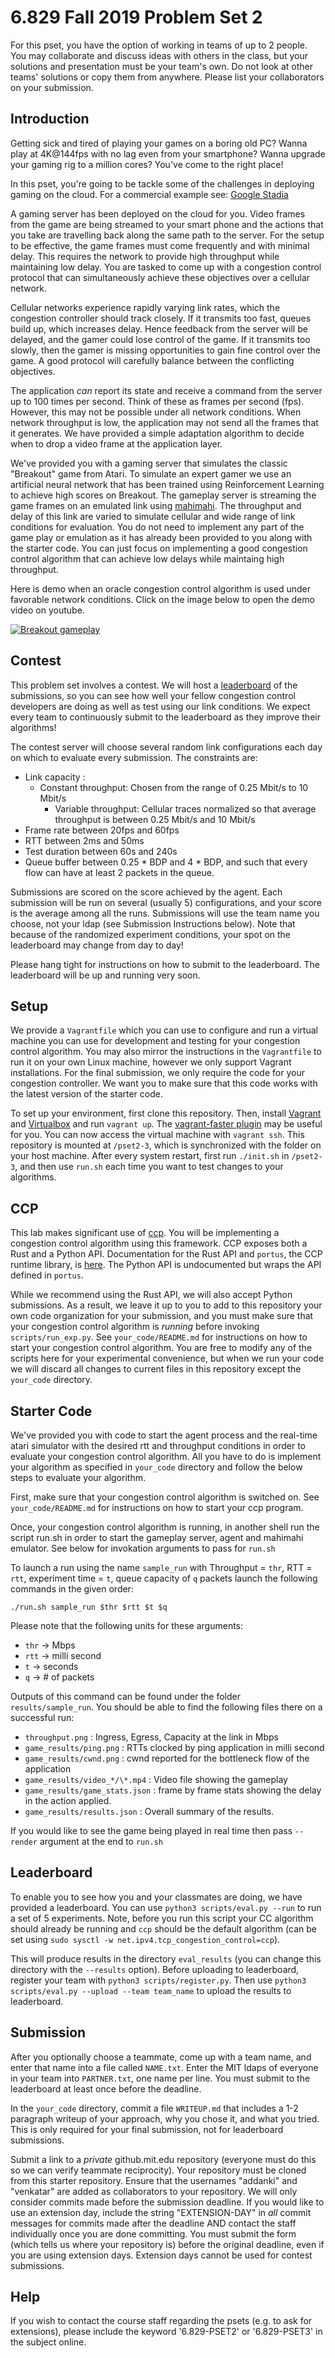 6.829 Fall 2019 Problem Set 2
=============================

For this pset, you have the option of working in teams of up to 2 people. You may collaborate and discuss ideas with others in the class, but your solutions and presentation must be your team's own. Do not look at other teams' solutions or copy them from anywhere. Please list your collaborators on your submission.

Introduction
------------
Getting sick and tired of playing your games on a boring old PC?
Wanna play at 4K@144fps with no lag even from your smartphone?
Wanna upgrade your gaming rig to a million cores?
You've come to the right place!

In this pset, you're going to be tackle some of the challenges in deploying gaming on the cloud.
For a commercial example see: [Google Stadia](<https://store.google.com/us/product/stadia_learn?hl=en-US>)


A gaming server has been deployed on the cloud for you. Video frames from the game are being streamed to your smart phone and the actions that you take are travelling back along the same path to the server.
For the setup to be effective, the game frames must come frequently and with minimal delay. This requires the network to provide high throughput while maintaining low delay.
You are tasked to come up with a congestion control protocol that can simultaneously achieve these objectives over a cellular network.


Cellular networks experience rapidly varying link rates, which the congestion controller should track closely. If it transmits too fast, queues build up, which increases delay. Hence feedback from the server will be delayed, and the gamer could lose control of the game. If it transmits too slowly, then the gamer is missing opportunities to gain fine control over the game. A good protocol will carefully balance between the conflicting objectives.

The application _can_ report its state and receive a command from the server up to 100 times per second. Think of these as frames per second (fps). However, this may not be possible under all network conditions. When network throughput is low, the application may not send all the frames that it generates. We have provided a simple adaptation algorithm to decide when to drop a video frame at the application layer.

We've provided you with a gaming server that simulates the classic "Breakout" game from Atari.
To simulate an expert gamer we use an artificial neural network that has been trained using Reinforcement Learning to achieve high scores on Breakout.
The gameplay server is streaming the game frames on an emulated link using [mahimahi](http://mahimahi.mit.edu/).
The throughput and delay of this link are varied to simulate cellular and wide range of link conditions for evaluation.
You do not need to implement any part of the game play or emulation as it has already been provided to you along with the starter code. You can just focus on implementing a good congestion control algorithm that can achieve low delays while maintaing high throughput.

Here is demo when an oracle congestion control algorithm is used under favorable network conditions.
Click on the image below to open the demo video on youtube.

[![Breakout gameplay](http://img.youtube.com/vi/QuW4gUrAqTc/0.jpg)](http://www.youtube.com/watch?v=QuW4gUrAqTc)


Contest
-------

This problem set involves a contest. We will host a [leaderboard](http://6829fa18.csail.mit.edu) of the submissions, so you can see how well your fellow congestion control developers are doing as well as test using our link conditions. We expect every team to continuously submit to the leaderboard as they improve their algorithms!

The contest server will choose several random link configurations each day on which to evaluate every submission. The constraints are:
 - Link capacity :
   - Constant throughput: Chosen from the range of 0.25 Mbit/s to 10 Mbit/s
     - Variable throughput: Cellular traces normalized so that average throughput is between 0.25 Mbit/s and 10 Mbit/s
 - Frame rate between 20fps and 60fps
 - RTT between 2ms and 50ms
 - Test duration between 60s and 240s
 - Queue buffer between 0.25 * BDP and 4 * BDP, and such that every flow can have at least 2 packets in the queue.

Submissions are scored on the score achieved by the agent. Each submission will be run on several (usually 5) configurations, and your score is the average among all the runs. Submissions will use the team name you choose, not your ldap (see Submission Instructions below). Note that because of the randomized experiment conditions, your spot on the leaderboard may change from day to day!

Please hang tight for instructions on how to submit to the leaderboard. The leaderboard will be up and running very soon.

Setup
-----


We provide a `Vagrantfile` which you can use to configure and run a virtual machine you can use for development and testing for your congestion control algorithm. You may also mirror the instructions in the `Vagrantfile` to run it on your own Linux machine, however we only support Vagrant installations. For the final submission, we only require the code for your congestion controller. We want you to make sure that this code works with the latest version of the starter code.

To set up your environment, first clone this repository.
Then, install [Vagrant](https://www.vagrantup.com/) and [Virtualbox](https://www.virtualbox.org/) and run `vagrant up`.
The [vagrant-faster plugin](https://github.com/rdsubhas/vagrant-faster) may be useful for you.
You can now access the virtual machine with `vagrant ssh`. This repository is mounted at `/pset2-3`, which is synchronized with the folder on your host machine. After every system restart, first run `./init.sh` in `/pset2-3`, and then use `run.sh` each time you want to test changes to your algorithms.


CCP
---

This lab makes significant use of [ccp](https://ccp-project.github.io). You will be implementing a congestion control algorithm using this framework. CCP exposes both a Rust and a Python API. Documentation for the Rust API and `portus`, the CCP runtime library, is [here](https://docs.rs/portus). The Python API is undocumented but wraps the API defined in `portus`.

While we recommend using the Rust API, we will also accept Python submissions.
As a result, we leave it up to you to add to this repository your own code organization for your submission, and you must make sure that your congestion control algorithm is *running* before invoking `scripts/run_exp.py`. See `your_code/README.md` for instructions on how to start your congestion control algorithm.
You are free to modify any of the scripts here for your experimental convenience, but when we run your code we will discard all changes to current files in this repository except the `your_code` directory.

Starter Code
----
We've provided you with code to start the agent process and the real-time atari simulator with the desired rtt and throughput conditions in order to evaluate your congestion control algorithm.
All you have to do is implement your algorithm as specified in `your_code` directory and follow the below steps to evaluate your algorithm.

First, make sure that your congestion control algorithm is switched on. See `your_code/README.md` for instructions on how to start your ccp program.

Once, your congestion control algorithm is running, in another shell run the script run.sh in order to start the gameplay server, agent and mahimahi emulator. See below for invokation arguments to pass for `run.sh`

To launch a run using the name `sample_run` with
Throughput = `thr`,  RTT = `rtt`, experiment time = `t`, queue capacity of `q` packets launch the following commands in the given order:

```
./run.sh sample_run $thr $rtt $t $q
```

Please note that the following units for these arguments:
* `thr` -> Mbps
* `rtt` -> milli second
* `t` -> seconds
* `q` -> # of packets

Outputs of this command can be found under the folder `results/sample_run`.
You should be able to find the following files there on a successful run:
* `throughput.png` : Ingress, Egress, Capacity at the link in Mbps
* `game_results/ping.png` : RTTs clocked by ping application in milli second
* `game_results/cwnd.png` : cwnd reported for the bottleneck flow of the application
* `game_results/video_*/\*.mp4` : Video file showing the gameplay
* `game_results/game_stats.json` : frame by frame stats showing the delay in the action applied.
* `game_results/results.json` : Overall summary of the results.

If you would like to see the game being played in real time then pass `--render` argument at the end to `run.sh`

Leaderboard
-----------

To enable you to see how you and your classmates are doing, we have provided a leaderboard. You can use `python3 scripts/eval.py --run` to run a set of 5 experiments. Note, before you run this script your CC algorithm should already be running and `ccp` should be the default algorithm (can be set using `sudo sysctl -w net.ipv4.tcp_congestion_control=ccp`).

This will produce results in the directory `eval_results` (you can change this directory with the `--results` option). Before uploading to leaderboard, register your team with `python3 scripts/register.py`. Then use `python3 scripts/eval.py --upload --team team_name` to upload the results to leaderboard.

Submission
-----------------------

After you optionally choose a teammate, come up with a team name, and enter that name into a file called `NAME.txt`. Enter the MIT ldaps of everyone in your team into `PARTNER.txt`, one name per line. You must submit to the leaderboard at least once before the deadline.

In the `your_code` directory, commit a file `WRITEUP.md` that includes a 1-2 paragraph writeup of your approach, why you chose it, and what you tried. This is only required for your final submission, not for leaderboard submissions.

Submit a link to a *private* github.mit.edu repository (everyone must do this so we can verify teammate reciprocity). Your repository must be cloned from this starter repository. Ensure that the usernames "addanki" and "venkatar" are added as collaborators to your repository.
We will only consider commits made before the submission deadline. If you would like to use an extension day, include the string "EXTENSION-DAY" in *all* commit messages for commits made after the deadline AND contact the staff individually once you are done committing. You must submit the form (which tells us where your repository is) before the original deadline, even if you are using extension days. Extension days cannot be used for contest submissions.

Help
--------------------

If you wish to contact the course staff regarding the psets (e.g. to ask for extensions), please include the keyword '6.829-PSET2' or '6.829-PSET3' in the subject online.
